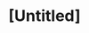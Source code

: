 ---
pid: CH931
title: "[Untitled]"
location_transcription: 
zipcode: 
outside_phl: 
neighborhood: 
age: 
age_range: 
instagram: 
image_file_name: CH_931.jpg
proposal_transcription: 
topic: Freedom
topic_summary: '0'
type: Sculpture Statue
keywords_other: 
credit: 
image_labels: Independence
twitter: 
facebook: 
permalink: "/monuments/ch931/"
layout: item-page
---